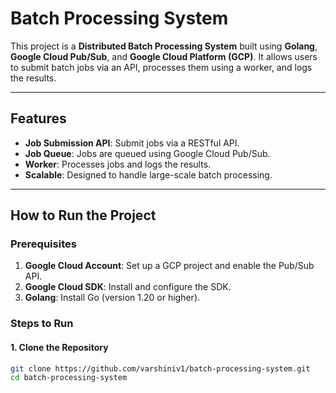 # Batch Processing System

This project is a **Distributed Batch Processing System** built using **Golang**, **Google Cloud Pub/Sub**, and **Google Cloud Platform (GCP)**. It allows users to submit batch jobs via an API, processes them using a worker, and logs the results.

---

## Features
- **Job Submission API**: Submit jobs via a RESTful API.
- **Job Queue**: Jobs are queued using Google Cloud Pub/Sub.
- **Worker**: Processes jobs and logs the results.
- **Scalable**: Designed to handle large-scale batch processing.

---

## How to Run the Project

### Prerequisites
1. **Google Cloud Account**: Set up a GCP project and enable the Pub/Sub API.
2. **Google Cloud SDK**: Install and configure the SDK.
3. **Golang**: Install Go (version 1.20 or higher).

### Steps to Run

#### 1. Clone the Repository
```bash
git clone https://github.com/varshiniv1/batch-processing-system.git
cd batch-processing-system
